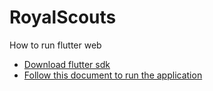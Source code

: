 # RoyalScouts

How to run flutter web

 - [Download flutter sdk](https://flutter.dev/docs/get-started/install)
 - [Follow this document to run the application](https://flutter.dev/docs/get-started/web)
